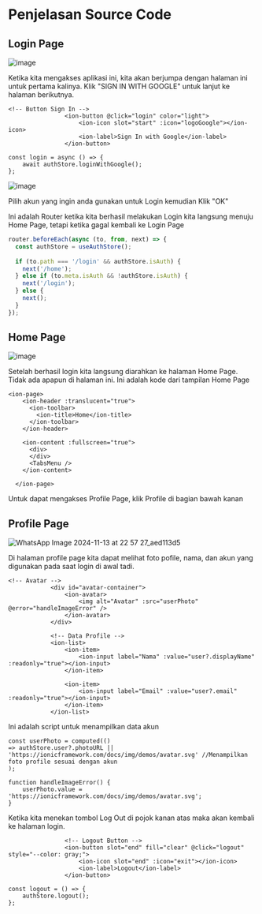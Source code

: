 # Penjelasan Source Code

## Login Page

![image](https://github.com/user-attachments/assets/e09134de-ed43-4272-93b7-e599a5bd0e53)

Ketika kita mengakses aplikasi ini, kita akan berjumpa dengan halaman ini untuk pertama kalinya.
Klik "SIGN IN WITH GOOGLE" untuk lanjut ke halaman berikutnya.
```template
<!-- Button Sign In -->
                <ion-button @click="login" color="light">
                    <ion-icon slot="start" :icon="logoGoogle"></ion-icon>
                    <ion-label>Sign In with Google</ion-label>
                </ion-button>
```
```script
const login = async () => {
    await authStore.loginWithGoogle();
};
```

![image](https://github.com/user-attachments/assets/3cd4d318-8f11-4694-9335-2d09570b1497)

Pilih akun yang ingin anda gunakan untuk Login kemudian Klik "OK"

Ini adalah Router ketika kita berhasil melakukan Login kita langsung menuju Home Page, tetapi ketika gagal kembali ke Login Page
```router/index.ts
router.beforeEach(async (to, from, next) => {
  const authStore = useAuthStore();
  
  if (to.path === '/login' && authStore.isAuth) {
    next('/home');
  } else if (to.meta.isAuth && !authStore.isAuth) {
    next('/login');
  } else {
    next();
  }
});
```

## Home Page

![image](https://github.com/user-attachments/assets/06d1f412-ca7f-42f4-949b-29dba323bd39)

Setelah berhasil login kita langsung diarahkan ke halaman Home Page. Tidak ada apapun di halaman ini.
Ini adalah kode dari tampilan Home Page
```template
<ion-page>
    <ion-header :translucent="true">
      <ion-toolbar>
        <ion-title>Home</ion-title>
      </ion-toolbar>
    </ion-header>

    <ion-content :fullscreen="true">
      <div>
      </div>
      <TabsMenu />
    </ion-content>

  </ion-page>
```
Untuk dapat mengakses Profile Page, klik Profile di bagian bawah kanan

## Profile Page

![WhatsApp Image 2024-11-13 at 22 57 27_aed113d5](https://github.com/user-attachments/assets/cca008b3-72c0-4f44-bd70-729cdb305afa)

Di halaman profile page kita dapat melihat foto pofile, nama, dan akun yang digunakan pada saat login di awal tadi.
```template
<!-- Avatar -->
            <div id="avatar-container">
                <ion-avatar>
                    <img alt="Avatar" :src="userPhoto" @error="handleImageError" />
                </ion-avatar>
            </div>

            <!-- Data Profile -->
            <ion-list>
                <ion-item>
                    <ion-input label="Nama" :value="user?.displayName" :readonly="true"></ion-input>
                </ion-item>

                <ion-item>
                    <ion-input label="Email" :value="user?.email" :readonly="true"></ion-input>
                </ion-item>
            </ion-list>
```

Ini adalah script untuk menampilkan data akun
```script
const userPhoto = computed(()
=> authStore.user?.photoURL || 'https://ionicframework.com/docs/img/demos/avatar.svg' //Menampilkan foto profile sesuai dengan akun
);

function handleImageError() {
    userPhoto.value = 'https://ionicframework.com/docs/img/demos/avatar.svg';
}
```

Ketika kita menekan tombol Log Out di pojok kanan atas maka akan kembali ke halaman login.
```template
                <!-- Logout Button -->
                <ion-button slot="end" fill="clear" @click="logout" style="--color: gray;">
                    <ion-icon slot="end" :icon="exit"></ion-icon>
                    <ion-label>Logout</ion-label>
                </ion-button>
```
```script
const logout = () => {
    authStore.logout();
};
```

